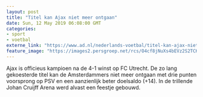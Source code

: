 ```yaml
---
layout: post
title: "Titel kan Ajax niet meer ontgaan"
date: Sun, 12 May 2019 06:08:00 GMT
categories: 
- sport 
- voetbal 
externe_link: "https://www.ad.nl/nederlands-voetbal/titel-kan-ajax-niet-meer-ontgaan~a2bd86fc/"
feature_image: "https://images2.persgroep.net/rcs/O4cf8jNuXs4bEVz2S2TCKLkHlvY/diocontent/148100088/_fitwidth/400/?appId=21791a8992982cd8da851550a453bd7f&quality=0.7"
---
```


Ajax is officieus kampioen na de 4-1 winst op FC Utrecht. De zo lang gekoesterde titel kan de Amsterdammers niet meer ontgaan met drie punten voorsprong op PSV en een aanzienlijk beter doelsaldo (+14). In de trillende Johan Cruijff Arena werd alvast een feestje gebouwd.
